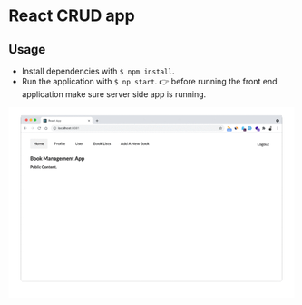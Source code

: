 # React CRUD app 


## Usage
- Install dependencies with `$ npm install`.
- Run the application with `$ np start`. 👉 before running the front end application make sure server side app is running. 

![alt](screenshots.gif)
